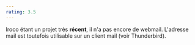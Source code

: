 ```yaml
---
rating: 3.5
---
```

Iroco étant un projet très **récent**, il n'a pas encore de webmail. L'adresse mail est toutefois utilisable sur un client mail (voir Thunderbird).